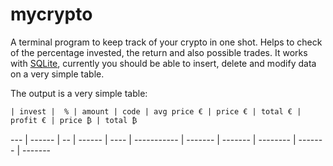 # mycrypto

A terminal program to keep track of your crypto in one shot. Helps to check of the percentage invested, the return and also possible trades.
It works with [SQLite](https://sqlite.org), currently you should be able to insert, delete and modify data on a very simple table.

The output is a very simple table:


    | invest |  % | amount | code | avg price € | price € | total € | profit € | price ₿ | total ₿
--- | ------ | -- | ------ | ---- | ----------- | ------- | ------- | -------- | ------- | -------   


